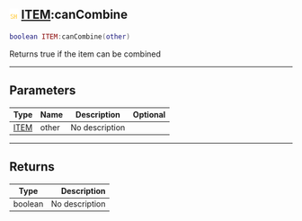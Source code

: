 ## ![shared](.gitbook/assets/shared.png) [ITEM](./readme/ITEM/README.md):canCombine

```lua
boolean ITEM:canCombine(other)
```

Returns true if the item can be combined

------
## Parameters

| Type   | Name | Description | Optional |
| ------ | ---- | ----------- | -------: |
| [ITEM](./readme/ITEM/README.md) | other | No description |  |


------
## Returns

| Type   | Description |
| ------ | ----------: |
| boolean | No description |

